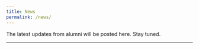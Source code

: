 ```yaml
---
title: News
permalink: /news/
---
```


The latest updates from alumni will be posted here. Stay tuned.




<hr>


